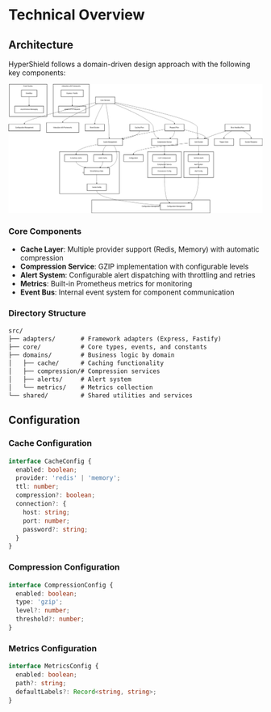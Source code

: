 # Technical Overview

## Architecture

HyperShield follows a domain-driven design approach with the following key components:

![Architecture Diagram](../assets/diagrams/HyperShield.png)

### Core Components

- **Cache Layer**: Multiple provider support (Redis, Memory) with automatic compression
- **Compression Service**: GZIP implementation with configurable levels
- **Alert System**: Configurable alert dispatching with throttling and retries
- **Metrics**: Built-in Prometheus metrics for monitoring
- **Event Bus**: Internal event system for component communication

### Directory Structure

```
src/
├── adapters/       # Framework adapters (Express, Fastify)
├── core/           # Core types, events, and constants
├── domains/        # Business logic by domain
│   ├── cache/      # Caching functionality
│   ├── compression/# Compression services
│   ├── alerts/     # Alert system
│   └── metrics/    # Metrics collection
└── shared/         # Shared utilities and services
```

## Configuration

### Cache Configuration
```typescript
interface CacheConfig {
  enabled: boolean;
  provider: 'redis' | 'memory';
  ttl: number;
  compression?: boolean;
  connection?: {
    host: string;
    port: number;
    password?: string;
  }
}
```

### Compression Configuration
```typescript
interface CompressionConfig {
  enabled: boolean;
  type: 'gzip';
  level?: number;
  threshold?: number;
}
```

### Metrics Configuration
```typescript
interface MetricsConfig {
  enabled: boolean;
  path?: string;
  defaultLabels?: Record<string, string>;
}
```
